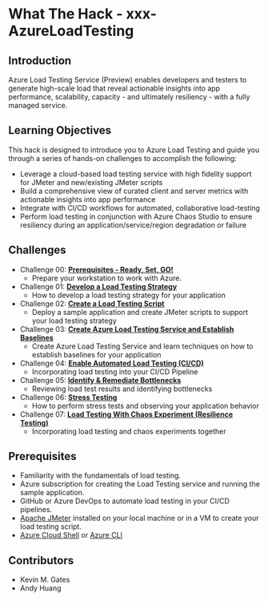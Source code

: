 # What The Hack - xxx-AzureLoadTesting

## Introduction
Azure Load Testing Service (Preview) enables developers and testers to generate high-scale load that reveal actionable insights into app performance, scalability, capacity - and ultimately resiliency - with a fully managed service.

## Learning Objectives
This hack is designed to introduce you to Azure Load Testing and guide you through a series of hands-on challenges to accomplish the following:

- Leverage a cloud-based load testing service with high fidelity support for JMeter and new/existing JMeter scripts
- Build a comprehensive view of curated client and server metrics with actionable insights into app performance
- Integrate with CI/CD workflows for automated, collaborative load-testing
- Perform load testing in conjunction with Azure Chaos Studio to ensure resiliency during an application/service/region degradation or failure

## Challenges
- Challenge 00: **[Prerequisites - Ready, Set, GO!](Student/Challenge-00.md)**
	 - Prepare your workstation to work with Azure.
- Challenge 01: **[Develop a Load Testing Strategy](Student/Challenge-01.md)**
	 - How to develop a load testing strategy for your application
- Challenge 02: **[Create a Load Testing Script](Student/Challenge-02.md)**
	 - Deploy a sample application and create JMeter scripts to support your load testing strategy
- Challenge 03: **[Create Azure Load Testing Service and Establish Baselines](Student/Challenge-03.md)**
	 - Create Azure Load Testing Service and learn techniques on how to establish baselines for your application
- Challenge 04: **[Enable Automated Load Testing (CI/CD)](Student/Challenge-04.md)**
	 - Incorporating load testing into your CI/CD Pipeline
- Challenge 05: **[Identify & Remediate Bottlenecks](Student/Challenge-05.md)**
	 - Reviewing load test results and identifying bottlenecks
- Challenge 06: **[Stress Testing](Student/Challenge-06.md)**
	 - How to perform stress tests and observing your application behavior
- Challenge 07: **[Load Testing With Chaos Experiment (Resilience Testing)](Student/Challenge-07.md)**
	 - Incorporating load testing and chaos experiments together

## Prerequisites
- Familiarity with the fundamentals of load testing.
- Azure subscription for creating the Load Testing service and running the sample application.
- GitHub or Azure DevOps to automate load testing in your CI/CD pipelines.
- [Apache JMeter](https://jmeter.apache.org/usermanual/get-started.html) installed on your local machine or in a VM to create your load testing script.
- [Azure Cloud Shell](https://shell.azure.com) or [Azure CLI](https://docs.microsoft.com/en-us/cli/azure/install-azure-cli)


## Contributors
- Kevin M. Gates
- Andy Huang
